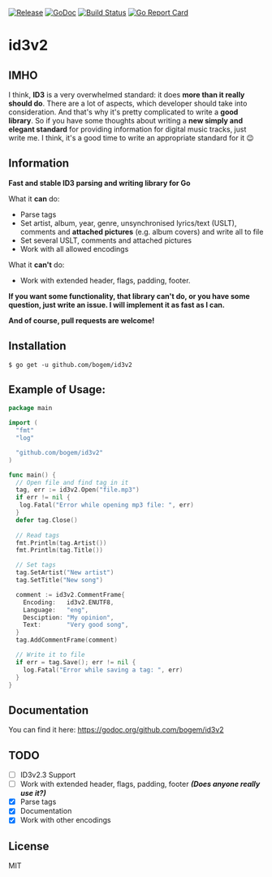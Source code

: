 [![Release](https://img.shields.io/github/release/bogem/id3v2.svg?maxAge=2592000)](https://github.com/bogem/id3v2/releases)
[![GoDoc](https://godoc.org/github.com/bogem/id3v2?status.svg)](https://godoc.org/github.com/bogem/id3v2)
[![Build Status](https://travis-ci.org/bogem/id3v2.svg?branch=master)](https://travis-ci.org/bogem/id3v2)
[![Go Report Card](https://goreportcard.com/badge/github.com/bogem/id3v2)](https://goreportcard.com/report/github.com/bogem/id3v2)

# id3v2

## IMHO
I think, **ID3** is a very overwhelmed standard: it does **more than it really should do**.
There are a lot of aspects, which developer should take into consideration.
And that's why it's pretty complicated to write a **good library**.
So if you have some thoughts about writing a **new simply and elegant standard**
for providing information for digital music tracks, just write me.
I think, it's a good time to write an appropriate standard for it 😉

## Information
**Fast and stable ID3 parsing and writing library for Go**

What it **can** do:
* Parse tags
* Set artist, album, year, genre, unsynchronised lyrics/text (USLT),
comments and **attached pictures** (e.g. album covers) and write all to file
* Set several USLT, comments and attached pictures
* Work with all allowed encodings

What it **can't** do:
* Work with extended header, flags, padding, footer.

**If you want some functionality, that library can't do,
or you have some question, just write an issue.
I will implement it as fast as I can.**

**And of course, pull requests are welcome!**

## Installation
  	$ go get -u github.com/bogem/id3v2

## Example of Usage:
```go
package main

import (
  "fmt"
  "log"

  "github.com/bogem/id3v2"
)

func main() {
  // Open file and find tag in it
  tag, err := id3v2.Open("file.mp3")
  if err != nil {
   log.Fatal("Error while opening mp3 file: ", err)
  }
  defer tag.Close()
	
  // Read tags
  fmt.Println(tag.Artist())
  fmt.Println(tag.Title())

  // Set tags
  tag.SetArtist("New artist")
  tag.SetTitle("New song")

  comment := id3v2.CommentFrame{
    Encoding:   id3v2.ENUTF8,
    Language:   "eng",
    Desciption: "My opinion",
    Text:       "Very good song",
  }
  tag.AddCommentFrame(comment)

  // Write it to file
  if err = tag.Save(); err != nil {
    log.Fatal("Error while saving a tag: ", err)
  }
}

```

## Documentation

You can find it here: https://godoc.org/github.com/bogem/id3v2

## TODO

- [ ] ID3v2.3 Support
- [ ] Work with extended header, flags, padding, footer ***(Does anyone really use it?)***
- [x] Parse tags
- [x] Documentation
- [x] Work with other encodings

## License
MIT
